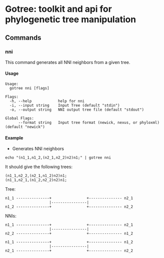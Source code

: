 # Gotree: toolkit and api for phylogenetic tree manipulation

## Commands

### nni
This command generates all NNI neighbors from a given tree.

#### Usage

```
Usage:
  gotree nni [flags]

Flags:
  -h, --help            help for nni
  -i, --input string    Input Tree (default "stdin")
  -o, --output string   NNI output tree file (default "stdout")

Global Flags:
      --format string   Input tree format (newick, nexus, or phyloxml) (default "newick")
```

#### Example

* Generates NNI neighbors

```
echo "(n1_1,n1_2,(n2_1,n2_2)n2)n1;" | gotree nni
```

It should give the following trees:
```
(n1_1,n2_2,(n2_1,n1_2)n2)n1;
(n1_1,n2_1,(n1_2,n2_2)n2)n1;
```


Tree:
```
n1_1 ---------------+                +--------------- n2_1
                    |----------------|                            
n1_2 ---------------+                +--------------- n2_2
```

NNIs:
```
n1_1 ---------------+                +--------------- n2_1
                    |----------------|                            
n2_2 ---------------+                +--------------- n1_2

n1_1 ---------------+                +--------------- n1_2
                    |----------------|                            
n2_1 ---------------+                +--------------- n2_2
```
